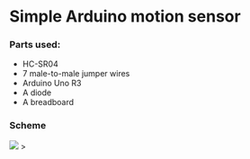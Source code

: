 <h1>Simple Arduino motion sensor</h1>

<h3>Parts used:</h3>
<ul>
  <li>HC-SR04</li>
  <li>7 male-to-male jumper wires</li>
  <li>Arduino Uno R3</li>
  <li>A diode</li>
  <li>A breadboard</li>
</ul>
<h3>Scheme</h3>
<img src=https://github.com/user-attachments/assets/715cf5dc-d420-4cc8-90bc-e4894d496691>
>


